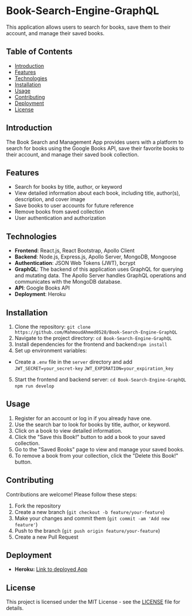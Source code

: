 # Book-Search-Engine-GraphQL

This application allows users to search for books, save them to their account, and manage their saved books.

## Table of Contents

- [Introduction](#introduction)
- [Features](#features)
- [Technologies](#technologies)
- [Installation](#installation)
- [Usage](#usage)
- [Contributing](#contributing)
- [Deployment](#deployment)
- [License](#license)

## Introduction

The Book Search and Management App provides users with a platform to search for books using the Google Books API, save their favorite books to their account, and manage their saved book collection.

## Features

- Search for books by title, author, or keyword
- View detailed information about each book, including title, author(s), description, and cover image
- Save books to user accounts for future reference
- Remove books from saved collection
- User authentication and authorization

## Technologies

- **Frontend**: React.js, React Bootstrap, Apollo Client
- **Backend**: Node.js, Express.js, Apollo Server, MongoDB, Mongoose
- **Authentication**: JSON Web Tokens (JWT), bcrypt
- **GraphQL**: The backend of this application uses GraphQL for querying and mutating data. The Apollo Server handles GraphQL operations and communicates with the MongoDB database.
- **API**: Google Books API
- **Deployment**: Heroku

## Installation

1. Clone the repository: `git clone https://github.com/MahmoudAhmed0528/Book-Search-Engine-GraphQL`
2. Navigate to the project directory: `cd Book-Search-Engine-GraphQL`
3. Install dependencies for the frontend and backend:`npm install`
4. Set up environment variables:

- Create a `.env` file in the `server` directory and add
  `JWT_SECRET=your_secret-key`
  `JWT_EXPIRATION=your_expiration_key`

5. Start the frontend and backend server:
   `cd Book-Search-Engine-GraphQL`
   `npm run develop`

## Usage

1. Register for an account or log in if you already have one.
2. Use the search bar to look for books by title, author, or keyword.
3. Click on a book to view detailed information.
4. Click the "Save this Book!" button to add a book to your saved collection.
5. Go to the "Saved Books" page to view and manage your saved books.
6. To remove a book from your collection, click the "Delete this Book!" button.

## Contributing

Contributions are welcome! Please follow these steps:

1. Fork the repository
2. Create a new branch (`git checkout -b feature/your-feature`)
3. Make your changes and commit them (`git commit -am 'Add new feature'`)
4. Push to the branch (`git push origin feature/your-feature`)
5. Create a new Pull Request

## Deployment

- **Heroku:** [Link to deployed App](https://hidden-lake-30002-c49edad008b9.herokuapp.com/)

## License

This project is licensed under the MIT License - see the [LICENSE](LICENSE) file for details.
